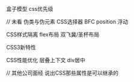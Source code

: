 盒子模型
css优先级

// 未看
伪类与伪元素
CSS选择器
BFC
position
浮动

CSS样式隔离
flex布局
双飞冀/圣杯布局

CSS3新特性

CSS性能优化
层叠上下文
div居中


// 其他公司面经
说出CSS那些属性是可以继承的
